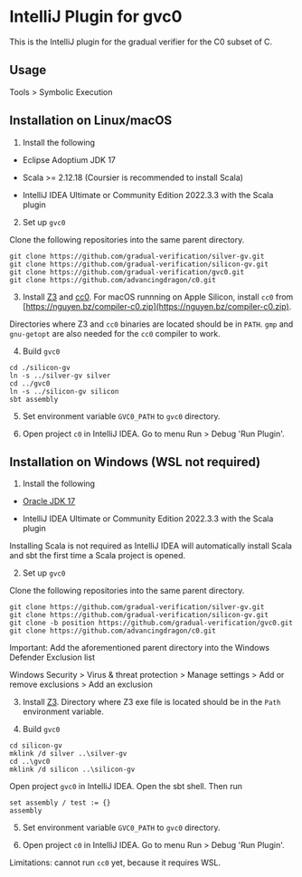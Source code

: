 IntelliJ Plugin for gvc0
========================

This is the IntelliJ plugin for the gradual verifier for the C0 subset of C.

Usage
-----

Tools > Symbolic Execution

Installation on Linux/macOS
---------------------------

1. Install the following

- Eclipse Adoptium JDK 17

- Scala >= 2.12.18 (Coursier is recommended to install Scala)

- IntelliJ IDEA Ultimate or Community Edition 2022.3.3 with the Scala plugin

2. Set up `gvc0`

Clone the following repositories into the same parent directory.

```
git clone https://github.com/gradual-verification/silver-gv.git
git clone https://github.com/gradual-verification/silicon-gv.git
git clone https://github.com/gradual-verification/gvc0.git
git clone https://github.com/advancingdragon/c0.git
```

3. Install [Z3](https://github.com/Z3Prover/z3/releases) and
[cc0](https://bitbucket.org/c0-lang/docs/wiki/Downloads). For macOS runnning
on Apple Silicon, install `cc0` from
[https://nguyen.bz/compiler-c0.zip](https://nguyen.bz/compiler-c0.zip).

Directories where Z3 and `cc0` binaries are located should be in `PATH`.
`gmp` and `gnu-getopt` are also needed for the `cc0` compiler to work.

4. Build `gvc0`

```
cd ./silicon-gv
ln -s ../silver-gv silver
cd ../gvc0
ln -s ../silicon-gv silicon
sbt assembly
```

5. Set environment variable `GVC0_PATH` to `gvc0` directory.

6. Open project `c0` in IntelliJ IDEA. Go to menu Run > Debug 'Run Plugin'.

Installation on Windows (WSL not required)
------------------------------------------

1. Install the following

- [Oracle JDK 17](https://www.oracle.com/java/technologies/downloads/)

- IntelliJ IDEA Ultimate or Community Edition 2022.3.3 with the Scala plugin

Installing Scala is not required as IntelliJ IDEA will automatically install
Scala and sbt the first time a Scala project is opened.

2. Set up `gvc0`

Clone the following repositories into the same parent directory.

```
git clone https://github.com/gradual-verification/silver-gv.git
git clone https://github.com/gradual-verification/silicon-gv.git
git clone -b position https://github.com/gradual-verification/gvc0.git
git clone https://github.com/advancingdragon/c0.git
```

Important: Add the aforementioned parent directory into the Windows Defender
Exclusion list

Windows Security > Virus & threat protection > Manage settings >
Add or remove exclusions > Add an exclusion

3. Install [Z3](https://github.com/Z3Prover/z3/releases). Directory where Z3
exe file is located should be in the `Path` environment variable.

4. Build `gvc0`

```
cd silicon-gv
mklink /d silver ..\silver-gv
cd ..\gvc0
mklink /d silicon ..\silicon-gv
```

Open project `gvc0` in IntelliJ IDEA. Open the sbt shell. Then run

```
set assembly / test := {}
assembly
```

5. Set environment variable `GVC0_PATH` to `gvc0` directory.

6. Open project `c0` in IntelliJ IDEA. Go to menu Run > Debug 'Run Plugin'.

Limitations: cannot run `cc0` yet, because it requires WSL.
